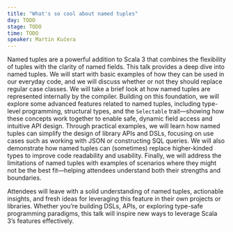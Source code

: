 ```yaml
---
title: "What's so cool about named tuples"
day: TODO
stage: TODO
time: TODO
speaker: Martin Kučera
---
```


Named tuples are a powerful addition to Scala 3 that combines the flexibility of tuples with the clarity of named fields. This talk provides a deep dive into named tuples. We will start with basic examples of how they can be used in our everyday code, and we will discuss whether or not they should replace regular case classes. We will take a brief look at how named tuples are represented internally by the compiler. Building on this foundation, we will explore some advanced features related to named tuples, including type-level programming, structural types, and the `Selectable` trait—showing how these concepts work together to enable safe, dynamic field access and intuitive API design. Through practical examples, we will learn how named tuples can simplify the design of library APIs and DSLs, focusing on use cases such as working with JSON or constructing SQL queries. We will also demonstrate how named tuples can (sometimes) replace higher-kinded types to improve code readability and usability. Finally, we will address the limitations of named tuples with examples of scenarios where they might not be the best fit—helping attendees understand both their strengths and boundaries.

Attendees will leave with a solid understanding of named tuples, actionable insights, and fresh ideas for leveraging this feature in their own projects or libraries. Whether you’re building DSLs, APIs, or exploring type-safe programming paradigms, this talk will inspire new ways to leverage Scala 3’s features effectively.
    